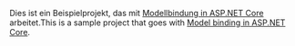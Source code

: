 <span data-ttu-id="1f847-101">Dies ist ein Beispielprojekt, das mit [Modellbindung in ASP.NET Core](https://docs.microsoft.com/aspnet/core/mvc/models/model-binding) arbeitet.</span><span class="sxs-lookup"><span data-stu-id="1f847-101">This is a sample project that goes with [Model binding in ASP.NET Core](https://docs.microsoft.com/aspnet/core/mvc/models/model-binding).</span></span>
